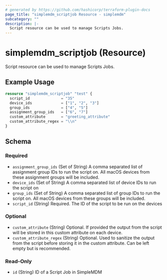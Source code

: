 ```yaml
---
# generated by https://github.com/hashicorp/terraform-plugin-docs
page_title: "simplemdm_scriptjob Resource - simplemdm"
subcategory: ""
description: |-
  Script resource can be used to manage Scripts Jobs.
---
```


# simplemdm_scriptjob (Resource)

Script resource can be used to manage Scripts Jobs.

## Example Usage

```terraform
resource "simplemdm_scriptjob" "test" {
  script_id              = "35"
  device_ids             = ["1", "2", "3"]
  group_ids              = ["4", "5"]
  assignment_group_ids   = ["6", "7"]
  custom_attribute       = "greeting_attribute"
  custom_attribute_regex = "\\n"
}
```

<!-- schema generated by tfplugindocs -->
## Schema

### Required

- `assignment_group_ids` (Set of String) A comma separated list of assignment group IDs to run the script on. All macOS devices from these assignment groups will be included.
- `device_ids` (Set of String) A comma separated list of device IDs to run the script on
- `group_ids` (Set of String) A comma separated list of group IDs to run the script on. All macOS devices from these groups will be included.
- `script_id` (String) Required. The ID of the script to be run on the devices

### Optional

- `custom_attribute` (String) Optional. If provided the output from the script will be stored in this custom attribute on each device.
- `custom_attribute_regex` (String) Optional. Used to sanitize the output from the script before storing it in the custom attribute. Can be left empty but 
 is recommended.

### Read-Only

- `id` (String) ID of a Script Job in SimpleMDM
